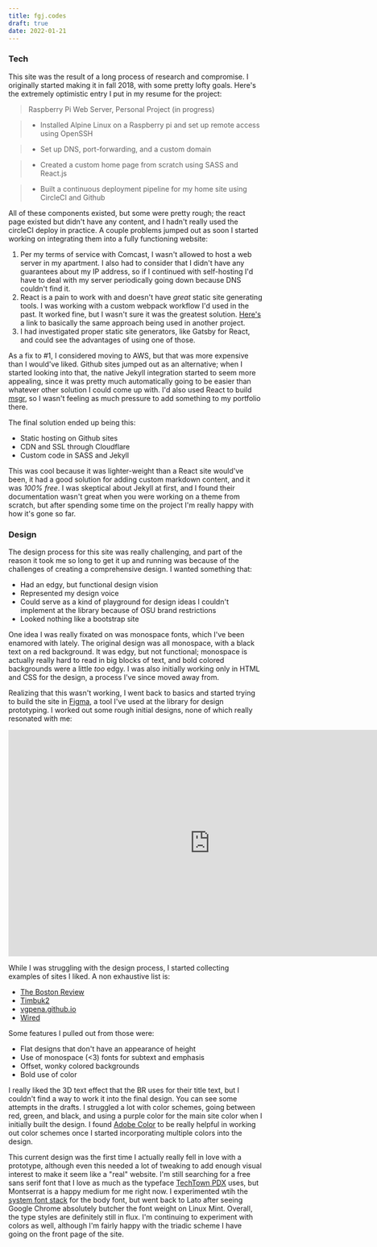 ```yaml
---
title: fgj.codes
draft: true
date: 2022-01-21
---
```


### Tech

This site was the result of a long process of research and compromise. I originally started making it in fall 2018, with some pretty lofty goals. Here's the extremely optimistic entry I put in my resume for the project:

> Raspberry Pi Web Server, Personal Project (in progress) 

> - Installed Alpine Linux on a Raspberry pi and set up remote access using OpenSSH

> - Set up DNS, port-forwarding, and a custom domain 

> - Created a custom home page from scratch using SASS and React.js

> - Built a continuous deployment pipeline for my home site using CircleCI and Github

All of these components existed, but some were pretty rough; the react page existed but didn't have any content, and I hadn't really used the circleCI deploy in practice. A couple problems jumped out as soon I started working on integrating them into a fully functioning website:

1. Per my terms of service with Comcast, I wasn't allowed to host a web server in my apartment. I also had to consider that I didn't have any guarantees about my IP address, so if I continued with self-hosting I'd have to deal with my server periodically going down because DNS couldn't find it.
2. React is a pain to work with and doesn't have *great* static site generating tools. I was working with a custom webpack workflow I'd used in the past. It worked fine, but I wasn't sure it was the greatest solution. [Here's](https://github.com/OSU-CS290-F17/final-project-asdfas/blob/master/webpack.config.js) a link to basically the same approach being used in another project.
3. I had investigated proper static site generators, like Gatsby for React, and could see the advantages of using one of those.


As a fix to #1, I considered moving to AWS, but that was more expensive than I would've liked. Github sites jumped out as an alternative; when I started looking into that, the native Jekyll integration started to seem more appealing, since it was pretty much automatically going to be easier than whatever other solution I could come up with. I'd also used React to build [msgr](https://fgj.codes/projects/msgr), so I wasn't feeling as much pressure to add something to my portfolio there.

The final solution ended up being this:

* Static hosting on Github sites
* CDN and SSL through Cloudflare
* Custom code in SASS and Jekyll

This was cool because it was lighter-weight than a React site would've been, it had a good solution for adding custom markdown content, and it was *100% free*. I was skeptical about Jekyll at first, and I found their documentation wasn't great when you were working on a theme from scratch, but after spending some time on the project I'm really happy with how it's gone so far. 

### Design

The design process for this site was really challenging, and part of the reason it took me so long to get it up and running was because of the challenges of creating a comprehensive design. I wanted something that:

* Had an edgy, but functional design vision
* Represented my design voice
* Could serve as a kind of playground for design ideas I couldn't implement at the library because of OSU brand restrictions
* Looked nothing like a bootstrap site

One idea I was really fixated on was monospace fonts, which I've been enamored with lately. The original design was all monospace, with a black text on a red background. It was edgy, but not functional; monospace is actually really hard to read in big blocks of text, and bold colored backgrounds were a little *too* edgy. I was also initially working only in HTML and CSS for the design, a process I've since moved away from.

Realizing that this wasn't working, I went back to basics and started trying to build the site in [Figma](https://figma.com), a tool I've used at the library for design prototyping. I worked out some rough initial designs, none of which really resonated with me:

<iframe style="border: none;" width="800" height="450" src="https://www.figma.com/embed?embed_host=share&url=https%3A%2F%2Fwww.figma.com%2Ffile%2FZuZuA5YmWn5N6yxUO0rxM42E%2FHomepage%3Fnode-id%3D0%253A1" allowfullscreen></iframe>

While I was struggling with the design process, I started collecting examples of sites I liked. A non exhaustive list is:

* [The Boston Review](http://bostonreview.net/)
* [Timbuk2](https://www.timbuk2.com/)
* [vgpena.github.io](https://vgpena.github.io/)
* [Wired](https://www.wired.com/)

Some features I pulled out from those were:

* Flat designs that don't have an appearance of height
* Use of monospace (<3) fonts for subtext and emphasis
* Offset, wonky colored backgrounds
* Bold use of color

I really liked the 3D text effect that the BR uses for their title text, but I couldn't find a way to work it into the final design. You can see some attempts in the drafts. I struggled a lot with color schemes, going between red, green, and black, and using a purple color for the main site color when I initially built the design. I found [Adobe Color](https://color.adobe.com) to be really helpful in working out color schemes once I started incorporating multiple colors into the design. 


This current design was the first time I actually really fell in love with a prototype, although even this needed a lot of tweaking to add enough visual interest to make it seem like a "real" website. I'm still searching for a free sans serif font that I love as much as the typeface [TechTown PDX](https://techtownportland.com/) uses, but Montserrat is a happy medium for me right now. I experimented wtih the [system font stack](https://css-tricks.com/snippets/css/system-font-stack/) for the body font, but went back to Lato after seeing Google Chrome absolutely butcher the font weight on Linux Mint. Overall, the type styles are definitely still in flux. I'm continuing to experiment with colors as well, although I'm fairly happy with the triadic scheme I have going on the front page of the site.
